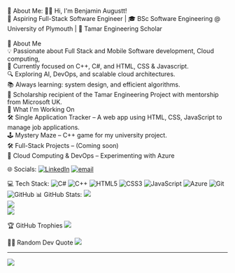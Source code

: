  💫 About Me:
👋🏾 Hi, I'm Benjamin Augustt!<br>🚀 Aspiring Full-Stack Software Engineer | 🎓 BSc Software Engineering @ University of Plymouth | 🔬 Tamar Engineering Scholar<br><br>🔹 About Me<br>💡 Passionate about Full Stack and Mobile  Software development, Cloud computing, <br>🎯 Currently focused on C++, C#, and HTML, CSS & Javascript.<br>🔍 Exploring AI, DevOps, and scalable cloud architectures.<br>📚 Always learning: system design, and efficient algorithms.<br>💼 Scholarship recipient of the Tamar Engineering Project with mentorship from Microsoft UK.<br>🔹 What I'm Working On<br>🛠️ Single Application Tracker – A web app using HTML, CSS, JavaScript to manage job applications.<br>🕹️ Mystery Maze – C++ game for my university project.<br>🛠️ Full-Stack Projects – (Coming soon)<br>🔎 Cloud Computing & DevOps – Experimenting with Azure <br>


 🌐 Socials:
[![LinkedIn](https://img.shields.io/badge/LinkedIn-%230077B5.svg?logo=linkedin&logoColor=white)](https://linkedin.com/in/benjamin-augustt-541576231) [![email](https://img.shields.io/badge/Email-D14836?logo=gmail&logoColor=white)](mailto:benjaminaugustt02@gmal.com) 

 💻 Tech Stack:
![C#](https://img.shields.io/badge/c%23-%23239120.svg?style=for-the-badge&logo=csharp&logoColor=white) ![C++](https://img.shields.io/badge/c++-%2300599C.svg?style=for-the-badge&logo=c%2B%2B&logoColor=white) ![HTML5](https://img.shields.io/badge/html5-%23E34F26.svg?style=for-the-badge&logo=html5&logoColor=white) ![CSS3](https://img.shields.io/badge/css3-%231572B6.svg?style=for-the-badge&logo=css3&logoColor=white) ![JavaScript](https://img.shields.io/badge/javascript-%23323330.svg?style=for-the-badge&logo=javascript&logoColor=%23F7DF1E) ![Azure](https://img.shields.io/badge/azure-%230072C6.svg?style=for-the-badge&logo=microsoftazure&logoColor=white) ![Git](https://img.shields.io/badge/git-%23F05033.svg?style=for-the-badge&logo=git&logoColor=white) ![GitHub](https://img.shields.io/badge/github-%23121011.svg?style=for-the-badge&logo=github&logoColor=white)
📊 GitHub Stats:
![](https://github-readme-stats.vercel.app/api?username=b143real&theme=tokyonight&hide_border=true&include_all_commits=true&count_private=true)<br/>
![](https://github-readme-streak-stats.herokuapp.com/?user=b143real&theme=tokyonight&hide_border=true)<br/>
![](https://github-readme-stats.vercel.app/api/top-langs/?username=b143real&theme=tokyonight&hide_border=true&include_all_commits=true&count_private=true&layout=compact)

 🏆 GitHub Trophies
![](https://github-profile-trophy.vercel.app/?username=b143real&theme=tokyonight&no-frame=false&no-bg=true&margin-w=4)

 ✍🏾 Random Dev Quote
![](https://quotes-github-readme.vercel.app/api?type=horizontal&theme=radical)

---
[![](https://visitcount.itsvg.in/api?id=b143real&icon=0&color=0)](https://visitcount.itsvg.in)

